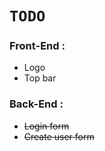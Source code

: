 #   `TODO`

### Front-End :
* Logo
* Top bar

### Back-End :
  *  ~~Login form~~
  * ~~Create user form~~
